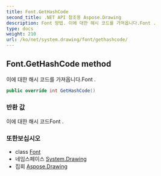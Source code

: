 ```yaml
---
title: Font.GetHashCode
second_title: .NET API 참조용 Aspose.Drawing
description: Font 방법. 이에 대한 해시 코드를 가져옵니다.Font .
type: docs
weight: 210
url: /ko/net/system.drawing/font/gethashcode/
---
```

## Font.GetHashCode method

이에 대한 해시 코드를 가져옵니다.Font .

```csharp
public override int GetHashCode()
```

### 반환 값

이에 대한 해시 코드Font .

### 또한보십시오

* class [Font](../)
* 네임스페이스 [System.Drawing](../../font/)
* 집회 [Aspose.Drawing](../../../)


